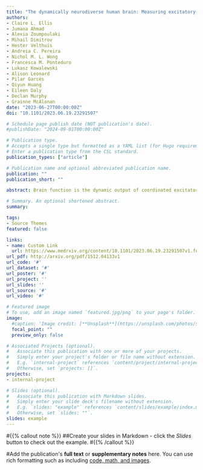 ```yaml
---
title: "The dynamically neurodiverse human brain: Measuring excitatory-inhibitory dynamics and identifying homeostatic differences in autistic and non-autistic people"
authors:
- Claire L. Ellis
- Jumana Ahmad
- Alexia Zoumpoulaki
- Mihail Dimitrov
- Hester Velthuis
- Andreia C. Pereira
- Nichol M. L. Wong
- Francesca M. Ponteduro
- Lukasz Kowalewski
- Alison Leonard
- Pilar Garcés
- Qiyun Huang
- Eileen Daly
- Declan Murphy
- Grainne McAlonan
date: "2023-06-27T00:00:00Z"
doi: "10.1101/2023.06.19.23291507"

# Schedule page publish date (NOT publication's date).
#publishDate: "2024-09-01T00:00:00Z"

# Publication type.
# Accepts a single type but formatted as a YAML list (for Hugo requirements).
# Enter a publication type from the CSL standard.
publication_types: ["article"]

# Publication name and optional abbreviated publication name.
publication: ""
publication_short: ""

abstract: Brain function is the dynamic output of coordinated excitatory and inhibitory (E-I) activity. E-I alterations, arising from differences in excitatory glutamate and inhibitory GABA pathways, are implicated in the development and heterogeneity of multiple neurodevelopmental conditions, such as autism; and are consequently targets for pharmacological support options. Yet, E-I measures of neurotransmitter levels or receptors in the living human brain (such as Magnetic Resonance Spectroscopy or Positron Emission Tomography) are expensive and/or invasive and do not capture dynamics. The determine if a candidate metric captures a neurosignalling system, the system must be challenged and changes observed objectively. This is basis of animal study designs. The aperiodic 1/f exponent of the EEG power spectrum is sensitive to E-I perturbations in animals but, more work is needed to translate to humans. Therefore, we tested the hypotheses that i) the aperiodic 1/f exponent of resting-state EEG in humans changes following a pharmacological E-I challenge with arbaclofen, a GABAB receptor agonist; and ii) dynamic responsivity to GABAergic challenge is different in a neurodevelopmental condition associated with E-I differences, namely autism. As predicted, in both groups the aperiodic 1/f exponent significantly increased following a high (30mg) dose of arbaclofen. However, an aperiodic exponent increase was also elicited at a lower (15mg) dose of arbaclofen in autistic but not non-autistic individuals. Hence, in humans, the aperiodic 1/f exponent captures E-I dynamics and autistic brains are dynamically different compared to non-autistic brains. We suggest that our results can be explained by homeostatic differences E-I regulation between groups.

# Summary. An optional shortened abstract.
summary: 

tags:
- Source Themes
featured: false

links:
- name: Custom Link
  url: https://www.medrxiv.org/content/10.1101/2023.06.19.23291507v1.full-text
url_pdf: http://arxiv.org/pdf/1512.04133v1
url_code: '#'
url_dataset: '#'
url_poster: '#'
url_project: ''
url_slides: ''
url_source: '#'
url_video: '#'

# Featured image
# To use, add an image named `featured.jpg/png` to your page's folder. 
image:
  #caption: 'Image credit: [**Unsplash**](https://unsplash.com/photos/s9CC2SKySJM)'
  focal_point: ""
  preview_only: false

# Associated Projects (optional).
#   Associate this publication with one or more of your projects.
#   Simply enter your project's folder or file name without extension.
#   E.g. `internal-project` references `content/project/internal-project/index.md`.
#   Otherwise, set `projects: []`.
projects:
- internal-project

# Slides (optional).
#   Associate this publication with Markdown slides.
#   Simply enter your slide deck's filename without extension.
#   E.g. `slides: "example"` references `content/slides/example/index.md`.
#   Otherwise, set `slides: ""`.
slides: example
---
```


#{{% callout note %}}
##Create your slides in Markdown - click the *Slides* button to check out the example.
#{{% /callout %}}

#Add the publication's **full text** or **supplementary notes** here. You can use rich formatting such as including [code, math, and images](https://docs.hugoblox.com/content/writing-markdown-latex/).
